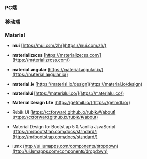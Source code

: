 ### PC端




### 移动端


### Material
- **mui**
[https://mui.com/zh/](https://mui.com/zh/)

- **materializecss**
[https://materializecss.com/](https://materializecss.com/)

- **material.angular**
[https://material.angular.io/](https://material.angular.io/)

- **material.io**
[https://material.io/design](https://material.io/design)

- **materialui**
[https://materialui.co/](https://materialui.co/)

- **Material Design Lite**
[https://getmdl.io/](https://getmdl.io/)

- Rubik UI
[https://ccforward.github.io/rubik/#/about](https://ccforward.github.io/rubik/#/about)

- Material Design for Bootstrap 5 & Vanilla JavaScript
[https://mdbootstrap.com/docs/standard/](https://mdbootstrap.com/docs/standard/)

- lumx
[http://ui.lumapps.com/components/dropdown](http://ui.lumapps.com/components/dropdown)